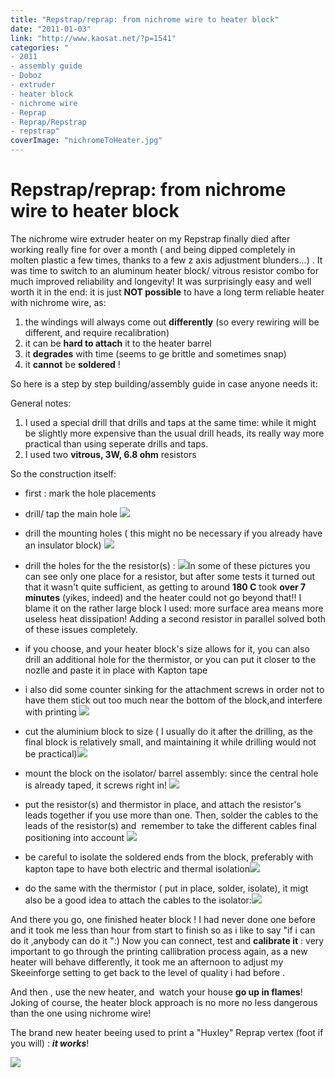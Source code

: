 ```yaml
---
title: "Repstrap/reprap: from nichrome wire to heater block"
date: "2011-01-03"
link: "http://www.kaosat.net/?p=1541"
categories: "
- 2011
- assembly guide
- Doboz
- extruder
- heater block
- nichrome wire
- Reprap
- Reprap/Repstrap
- repstrap"
coverImage: "nichromeToHeater.jpg"
---
```




# Repstrap/reprap: from nichrome wire to heater block 

The nichrome wire extruder heater on my Repstrap finally died after working really fine for over a month ( and being dipped completely in molten plastic a few times, thanks to a few z axis adjustment blunders...) . It was time to switch to an aluminum heater block/ vitrous resistor combo for much improved reliability and longevity! It was surprisingly easy and well worth it in the end: it is just **NOT possible** to have a long term reliable heater with nichrome wire, as:

1. the windings will always come out **differently** (so every rewiring will be different, and require recalibration)
2. it can be **hard to attach** it to the heater barrel
3. it **degrades** with time (seems to ge brittle and sometimes snap)
4. it **cannot** be **soldered** !

So here is a step by step building/assembly guide in case anyone needs it:

General notes:

1. I used a special drill that drills and taps at the same time: while it might be slightly more expensive than the usual drill heads, its really way more practical than using seperate drills and taps.
2. I used two **vitrous, 3W, 6.8 ohm** resistors

So the construction itself:

- first : mark the hole placements

- drill/ tap the main hole ![](./assets/imag1274_5258252671_o.jpg)

- drill the mounting holes ( this might no be necessary if you already have an insulator block) ![](./assets/imag1275_5258253951_o.jpg)

- drill the holes for the the resistor(s) : ![](./assets/imag1296_5263509352_o.jpg)In some of these pictures you can see only one place for a resistor, but after some tests it turned out that it wasn't quite sufficient, as getting to around **180 C** took **over 7 minutes** (yikes, indeed) and the heater could not go beyond that!! I blame it on the rather large block I used: more surface area means more useless heat dissipation! Adding a second resistor in parallel solved both of these issues completely.

- if you choose, and your heater block's size allows for it, you can also drill an additional hole for the thermistor, or you can put it closer to the nozlle and paste it in place with Kapton tape
- i also did some counter sinking for the attachment screws in order not to have them stick out too much near the bottom of the block,and interfere with printing ![](./assets/imag1281_5258257295_o.jpg)

- cut the aluminium block to size ( I usually do it after the drilling, as the final block is relatively small, and maintaining it while drilling would not be practical)![](./assets/imag1284_5258260121_o.jpg)
- mount the block on the isolator/ barrel assembly: since the central hole is already taped, it screws right in! ![](./assets/imag1294_5263509664_o.jpg)
- put the resistor(s) and thermistor in place, and attach the resistor's leads together if you use more than one. Then, solder the cables to the leads of the resistor(s) and  remember to take the different cables final positioning into account ![](./assets/imag1297_5262898323_o.jpg)
- be careful to isolate the soldered ends from the block, preferably with kapton tape to have both electric and thermal isolation![](./assets/imag1286_5258262009_o.jpg)
- do the same with the thermistor ( put in place, solder, isolate), it migt also be a good idea to attach the cables to the isolator:![](./assets/imag1298_5263508814_o.jpg)

And there you go, one finished heater block ! I had never done one before and it took me less than hour from start to finish so as i like to say "if i can do it ,anybody can do it ":) Now you can connect, test and **calibrate it** : very important to go through the printing callibration process again, as a new heater will behave differently, it took me an afternoon to adjust my Skeeinforge setting to get back to the level of quality i had before  .

And then , use the new heater, and  watch your house **go up in flames**! Joking of course, the heater block approach is no more no less dangerous than the one using nichrome wire!

The brand new heater beeing used to print a "Huxley" Reprap vertex (foot if you will) : _**it works**_!

![](./assets/imag1299_5263071317_o.jpg)
